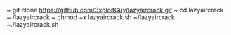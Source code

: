 ~ git clone https://github.com/3xploitGuy/lazyaircrack.git
~ cd lazyaircrack
~ /lazyaircrack
~ chmod +x lazyaircrack.sh
~/lazyaircrack
~./lazyaircrack.sh
